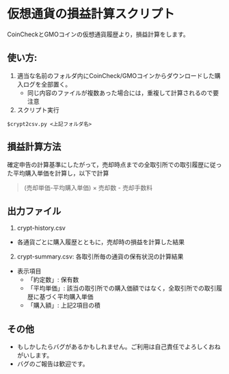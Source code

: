 # 仮想通貨の損益計算スクリプト   

CoinCheckとGMOコインの仮想通貨履歴より，損益計算をします。   

## 使い方:
1. 適当な名前のフォルダ内にCoinCheck/GMOコインからダウンロードした購入ログを全部置く。
    - 同じ内容のファイルが複数あった場合には，重複して計算されるので要注意
2. スクリプト実行
```
$crypt2csv.py <上記フォルダ名>
```

## 損益計算方法
確定申告の計算基準にしたがって，売却時点までの全取引所での取引履歴に従った平均購入単価を計算し，以下で計算
> (売却単価-平均購入単価) × 売却数 - 売却手数料

## 出力ファイル
1. crypt-history.csv
  - 各通貨ごとに購入履歴とともに，売却時の損益を計算した結果
2. crypt-summary.csv: 各取引所毎の通貨の保有状況の計算結果
  - 表示項目
    - 「約定数」: 保有数
    - 「平均単価」: 該当の取引所での購入価額ではなく，全取引所での取引履歴に基づく平均購入単価
    - 「購入額」: 上記2項目の積

## その他

- もしかしたらバグがあるかもしれません。ご利用は自己責任でよろしくおねがいします。
- バグのご報告は歓迎です。


